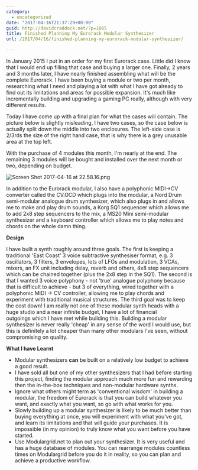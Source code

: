 ```yaml
---
category:
  - uncategorized
date: "2017-04-16T21:37:29+00:00"
guid: http://davidcraddock.net/?p=1865
title: Finished Planning My Eurorack Modular Synthesizer
url: /2017/04/16/finished-planning-my-eurorack-modular-synthesizer/

---
```

In January 2015 I put in an order for my first Eurorack case. Little did I know that I would end up filling that case and buying a larger one. Finally, 2 years and 3 months later, I have nearly finished assembling what will be the complete Eurorack. I have been buying a module or two per month, researching what I need and playing a lot with what I have got already to find out its limitations and areas for possible expansion. It's much like incrementally building and upgrading a gaming PC really, although with very different results.

Today I have come up with a final plan for what the cases will contain. The picture below is slightly misleading, I have two cases, so the case below is actually split down the middle into two enclosures. The left-side case is 2/3rds the size of the right hand case, that is why there is a grey unusable area at the top left.

With the purchase of 4 modules this month, I'm nearly at the end. The remaining 3 modules will be bought and installed over the next month or two, depending on budget.

![Screen Shot 2017-04-16 at 22.58.16.png](/wp-content/uploads/2017/04/screen-shot-2017-04-16-at-22-58-16.png)

In addition to the Eurorack modular, I also have a polyphonic MIDI->CV converter called the CV.OCD which plugs into the modular, a Nord Drum semi-modular analogue drum synthesizer, which also plugs in and allows me to make and play drum sounds, a Korg SQ1 sequencer which allows me to add 2x8 step sequencers to the mix, a MS20 Mini semi-modular synthesizer and a keyboard controller which allows me to play notes and chords on the whole damn thing.

**Design**

I have built a synth roughly around three goals. The first is keeping a traditional 'East Coast' 3 voice subtractive synthesiser format, e.g. 3 oscillators, 3 filters, 3 envelopes, lots of LFOs and modulation, 3 VCAs, mixers, an FX unit including delay, reverb and others, 4x8 step sequencers which can be chained together (plus the 2x8 step in the SQ1). The second is that I wanted 3 voice polyphony - not 'true' analogue polyphony because that is difficult to achieve - but 3 of everything, wired together with a polyphonic MIDI -> CV controller, allowing me to play chords and experiment with traditional musical structures. The third goal was to keep the cost down! I am really not one of these modular synth heads with a huge studio and a near infinite budget, I have a lot of financial outgoings which I have met while building this. Building a modular synthesizer is never really 'cheap' in any sense of the word I would use, but this is definitely a lot cheaper than many other modulars I've seen, without compromising on quality.



**What I have Learnt**

- Modular synthesizers **can** be built on a relatively low budget to achieve a good result.
- I have sold all but one of my other synthesizers that I had before starting this project, finding the modular approach much more fun and rewarding then the in-the-box techniques and non-modular hardware synths.
- Ignore what others might term as 'conventional wisdom' in building a modular, the freedom of Eurorack is that you can build whatever you want, and exactly what you want, so go with what works for you.
- Slowly building up a modular synthesizer is likely to be much better than buying everything at once, you will experiment with what you've got, and learn its limitations and that will guide your purchases. It is impossible (in my opinion) to truly know what you want before you have started.
- Use Modulargrid.net to plan out your synthesizer. It is very useful and has a huge database of modules. You can rearrange modules countless times on Modulargrid before you do it in reality, so you can plan and achieve a productive workflow.
